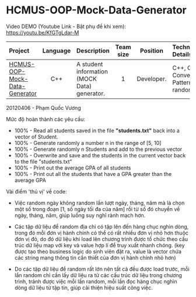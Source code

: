 # HCMUS-OOP-Mock-Data-Generator

Video DEMO (Youtube Link - Bật phụ đề khi xem): https://youtu.be/KfGTgLdar-M

| Project | Language | Description | Team size | Position | Technical Details | Achievement | Time spent | Ending month |
| :-- | :-: | :-- | :-: | :-: | :-- | :-- | :-: | :-: |
| [HCMUS-OOP-Mock-Data-Generator](https://github.com/arren16/Projects-for-CV/blob/main/C%2B%2B%20-%20Object%20Oriented%20Programming/HCMUS-OOP-Mock-Data-Generator/) | C++ | A student information (MOCK Data) generator. | 1 | Developer. | C++, OOP, Converter Pattern, randomization. | Knowledge of how randomization in computers works. | About 2 weeks. | 04/2022 |


20120406 - Phạm Quốc Vương

Mức độ hoàn thành các yêu cầu:

- 100% - Read all students saved in the file **"students.txt"** back into a vector of Student.
- 100% - Generate randomly a number n in the range of [5, 10]
- 100% - Generate randomly n Students and add to the previous vector
- 100% - Overwrite and save and the students in the current vector back to the file "students.txt"
- 100% - Print out the average GPA of all students
- 100% - Print out all the students that have a GPA greater than the average GPA

Vài điểm 'thú vị' về code:

- Việc random ngày không random lần lượt ngày, tháng, năm mà là chọn một số trong đoạn 
[1, số ngày tối đa của năm] rồi từ số đó chuyển về ngày, tháng, năm, 
giúp luồng suy nghĩ rành mạch hơn.

- Các tập dữ liệu để random địa chỉ có tập lên đến hàng chục nghìn dòng, 
trong đó mỗi đơn vị hành chính có thể có rất nhiều đơn vị nhỏ hơn thuộc đơn vị đó, 
do đó dữ liệu khi load lên chương trình được tổ chức theo cấu trúc dữ liệu map 
với key và value hợp lí để truy xuất nhanh chóng.
(key được tạo theo business logic do sinh viên đặt ra, 
value là vector chứa các string mang thông tin cần thiết của đơn vị hành chính nhỏ hơn)

- Do các tập dữ liệu để random rất lớn nên tất cả đều được load trước,
mỗi lần random chỉ cần lấy dữ liệu ra từ các cấu trúc dữ liệu trong chương trình,
tránh được việc mỗi lần random, mỗi lần đọc hàng chục nghìn dòng dữ liệu từ tập tin,
giúp cải thiện hiệu suất công việc.

